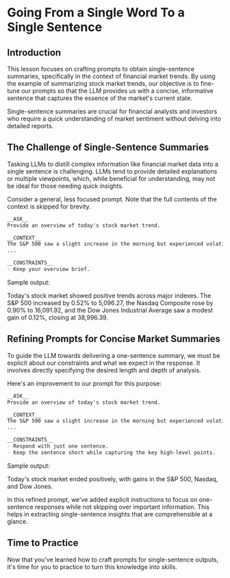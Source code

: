 # Going From a Single Word To a Single Sentence

## Introduction
This lesson focuses on crafting prompts to obtain single-sentence summaries, specifically in the context of financial market trends. By using the example of summarizing stock market trends, our objective is to fine-tune our prompts so that the LLM provides us with a concise, informative sentence that captures the essence of the market's current state.

Single-sentence summaries are crucial for financial analysts and investors who require a quick understanding of market sentiment without delving into detailed reports.

## The Challenge of Single-Sentence Summaries
Tasking LLMs to distill complex information like financial market data into a single sentence is challenging. LLMs tend to provide detailed explanations or multiple viewpoints, which, while beneficial for understanding, may not be ideal for those needing quick insights.

Consider a general, less focused prompt. Note that the full contents of the context is skipped for brevity.

```Markdown
__ASK__
Provide an overview of today's stock market trend.

__CONTEXT__
The S&P 500 saw a slight increase in the morning but experienced volatility in the afternoon due to unexpected political news, closing with a minor gain.
...

__CONSTRAINTS__
- Keep your overview brief.
```

Sample output:

Today's stock market showed positive trends across major indexes. The S&P 500 increased by 0.52% to 5,096.27, the Nasdaq Composite rose by 0.90% to 16,091.92, and the Dow Jones Industrial Average saw a modest gain of 0.12%, closing at 38,996.39.

## Refining Prompts for Concise Market Summaries
To guide the LLM towards delivering a one-sentence summary, we must be explicit about our constraints and what we expect in the response. It involves directly specifying the desired length and depth of analysis.

Here's an improvement to our prompt for this purpose:

```Markdown
__ASK__
Provide an overview of today's stock market trend.

__CONTEXT__
The S&P 500 saw a slight increase in the morning but experienced volatility in the afternoon due to unexpected political news, closing with a minor gain.
...

__CONSTRAINTS__
- Respond with just one sentence.
- Keep the sentence short while capturing the key high-level points.
```

Sample output:

Today's stock market ended positively, with gains in the S&P 500, Nasdaq, and Dow Jones.

In this refined prompt, we've added explicit instructions to focus on one-sentence responses while not skipping over important information. This helps in extracting single-sentence insights that are comprehensible at a glance.

## Time to Practice
Now that you've learned how to craft prompts for single-sentence outputs, it's time for you to practice to turn this knowledge into skills.
